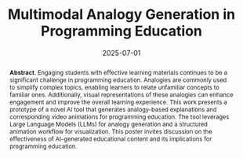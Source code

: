 ---
title: "Multimodal Analogy Generation in Programming Education"
authors: '<i>Yuri Noviello, Anastasiia Birillo, and Gosia Migut</i>'
status: "accepted"
collection: publications
permalink: /publications/2025-07-01-multimodal-analogy-generation-poster
date: 2025-07-01
venue: "<b>ITiCSE'25</b>"
pdf: 'https://nbirillo.github.io/files/iticse2025-multimodal-analogy-generation'
level: 'A'
counter_id: 'C17'
abstract: "<p><b>Abstract</b>. Engaging students with effective learning materials continues to be a significant challenge in programming education. Analogies are commonly used to simplify complex topics, enabling learners to relate unfamiliar concepts to familiar ones. Additionally, visual representations of these analogies can enhance engagement and improve the overall learning experience. This work presents a prototype of a novel AI tool that generates analogy-based explanations and corresponding video animations for programming education. The tool leverages Large Language Models (LLMs) for analogy generation and a structured animation workflow for visualization. This poster invites discussion on the effectiveness of AI-generated educational content and its implications for programming education.</p>"
---
